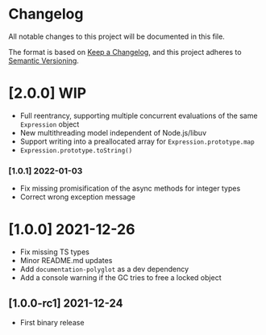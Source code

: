 # Changelog

All notable changes to this project will be documented in this file.

The format is based on [Keep a Changelog](https://keepachangelog.com/en/1.0.0/),
and this project adheres to [Semantic Versioning](https://semver.org/spec/v2.0.0.html).

# [2.0.0] WIP
 - Full reentrancy, supporting multiple concurrent evaluations of the same `Expression` object
 - New multithreading model independent of Node.js/libuv
 - Support writing into a preallocated array for `Expression.prototype.map`
 - `Expression.prototype.toString()`

### [1.0.1] 2022-01-03
 - Fix missing promisification of the async methods for integer types
 - Correct wrong exception message

# [1.0.0] 2021-12-26
 - Fix missing TS types
 - Minor README.md updates
 - Add `documentation-polyglot` as a dev dependency
 - Add a console warning if the GC tries to free a locked object

## [1.0.0-rc1] 2021-12-24
 - First binary release

